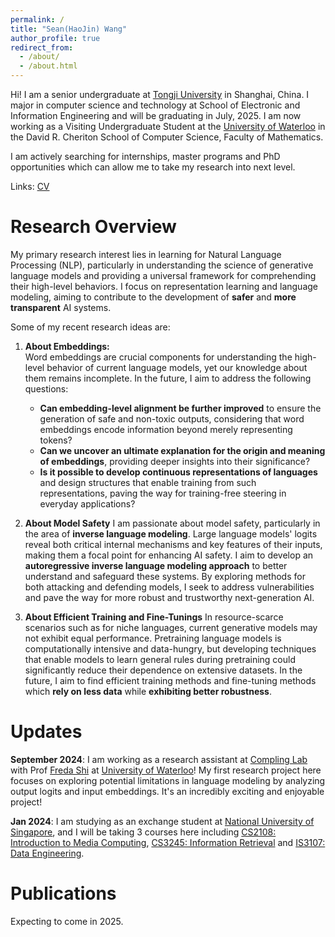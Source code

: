 ```yaml
---
permalink: /
title: "Sean(HaoJin) Wang"
author_profile: true
redirect_from: 
  - /about/
  - /about.html
---
```


Hi! I am a senior undergraduate at [Tongji University](https://en.tongji.edu.cn/) in Shanghai, China. I major in computer science and technology at School of Electronic and Information Engineering and will be graduating in July, 2025. I am now working as a Visiting Undergraduate Student at the [University of Waterloo](https://uwaterloo.ca/) in the David R. Cheriton School of Computer Science, Faculty of Mathematics.

I am actively searching for internships, master programs and PhD opportunities which can allow me to take my research into next level.

Links: [CV](../assets/Sean.pdf)


Research Overview
======
My primary research interest lies in learning for Natural Language Processing (NLP), particularly in understanding the science of generative language models and providing a universal framework for comprehending their high-level behaviors. I focus on representation learning and language modeling, aiming to contribute to the development of **safer** and **more transparent** AI systems.

Some of my recent research ideas are:

1. **About Embeddings:**  
Word embeddings are crucial components for understanding the high-level behavior of current language models, yet our knowledge about them remains incomplete. In the future, I aim to address the following questions:  

   - **Can embedding-level alignment be further improved** to ensure the generation of safe and non-toxic outputs, considering that word embeddings encode information beyond merely representing tokens?  
   - **Can we uncover an ultimate explanation for the origin and meaning of embeddings**, providing deeper insights into their significance?  
   - **Is it possible to develop continuous representations of languages** and design structures that enable training from such representations, paving the way for training-free steering in everyday applications?  

2. **About Model Safety**
I am passionate about model safety, particularly in the area of **inverse language modeling**. Large language models' logits reveal both critical internal mechanisms and key features of their inputs, making them a focal point for enhancing AI safety. I aim to develop an **autoregressive inverse language modeling approach** to better understand and safeguard these systems. By exploring methods for both attacking and defending models, I seek to address vulnerabilities and pave the way for more robust and trustworthy next-generation AI.

3. **About Efficient Training and Fine-Tunings**
In resource-scarce scenarios such as for niche languages, current generative models may not exhibit equal performance. Pretraining language models is computationally intensive and data-hungry, but developing techniques that enable models to learn general rules during pretraining could significantly reduce their dependence on extensive datasets. In the future, I aim to find efficient training methods and fine-tuning methods which **rely on less data** while **exhibiting better robustness**. 

Updates
======
**September 2024**: I am working as a research assistant at [Compling Lab](https://compling-wat.com/) with Prof [Freda Shi](https://home.ttic.edu/~freda/) at [University of Waterloo](https://uwaterloo.ca/)! My first research project here focuses on exploring potential limitations in language modeling by analyzing output logits and input embeddings. It's an incredibly exciting and enjoyable project!

**Jan 2024**: I am studying as an exchange student at [National University of Singapore](https://nus.edu.sg/), and I will be taking 3 courses here including [CS2108: Introduction to Media Computing](https://nusmods.com/courses/CS2108/introduction-to-media-computing), [CS3245: Information Retrieval](https://nusmods.com/courses/CS3245/information-retrieval) and [IS3107: Data Engineering](https://nusmods.com/courses/IS3107/data-engineering).

Publications
======
Expecting to come in 2025.
